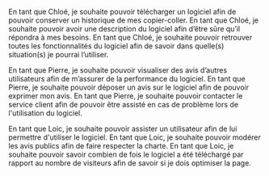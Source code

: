 En tant que Chloé, je souhaite pouvoir télécharger un logiciel afin de pouvoir conserver un historique de mes copier-coller.
En tant que Chloé, je souhaite pouvoir avoir une description du logiciel afin d’être sûre qu’il répondra à mes besoins.
En tant que Chloé, je souhaite pouvoir retrouver toutes les fonctionnalités du logiciel afin de savoir dans quelle(s) situation(s) je pourrai l’utiliser.

En tant que Pierre, je souhaite pouvoir visualiser des avis d’autres utilisateurs afin de m’assurer de la performance du logiciel.
En tant que Pierre, je souhaite pouvoir déposer un avis sur le logiciel afin de pouvoir exprimer mon avis.
En tant que Pierre, je souhaite pouvoir contacter le service client afin de pouvoir être assisté en cas de problème lors de l'utilisation du logiciel.

En tant que Loic, je souhaite pouvoir assister un utilisateur afin de lui permettre d'utiliser le logiciel.
En tant que Loic, je souhaite pouvoir modérer les avis publics afin de faire respecter la charte.
En tant que Loic, je souhaite pouvoir savoir combien de fois le logiciel a été téléchargé par rapport au nombre de visiteurs afin de savoir si je dois optimiser la page.